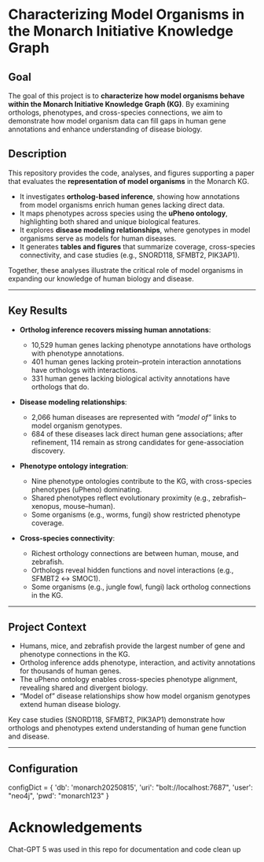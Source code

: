 # Characterizing Model Organisms in the Monarch Initiative Knowledge Graph  

##  Goal  
The goal of this project is to **characterize how model organisms behave within the Monarch Initiative Knowledge Graph (KG)**. By examining orthologs, phenotypes, and cross-species connections, we aim to demonstrate how model organism data can fill gaps in human gene annotations and enhance understanding of disease biology.  

## Description  
This repository provides the code, analyses, and figures supporting a paper that evaluates the **representation of model organisms** in the Monarch KG.  
- It investigates **ortholog-based inference**, showing how annotations from model organisms enrich human genes lacking direct data.  
- It maps phenotypes across species using the **uPheno ontology**, highlighting both shared and unique biological features.  
- It explores **disease modeling relationships**, where genotypes in model organisms serve as models for human diseases.  
- It generates **tables and figures** that summarize coverage, cross-species connectivity, and case studies (e.g., SNORD118, SFMBT2, PIK3AP1).  

Together, these analyses illustrate the critical role of model organisms in expanding our knowledge of human biology and disease.  

---

##  Key Results  

- **Ortholog inference recovers missing human annotations**:  
  - 10,529 human genes lacking phenotype annotations have orthologs with phenotype annotations.  
  - 401 human genes lacking protein–protein interaction annotations have orthologs with interactions.  
  - 331 human genes lacking biological activity annotations have orthologs that do.  

- **Disease modeling relationships**:  
  - 2,066 human diseases are represented with *“model of”* links to model organism genotypes.  
  - 684 of these diseases lack direct human gene associations; after refinement, 114 remain as strong candidates for gene-association discovery.  

- **Phenotype ontology integration**:  
  - Nine phenotype ontologies contribute to the KG, with cross-species phenotypes (uPheno) dominating.  
  - Shared phenotypes reflect evolutionary proximity (e.g., zebrafish–xenopus, mouse–human).  
  - Some organisms (e.g., worms, fungi) show restricted phenotype coverage.  

- **Cross-species connectivity**:  
  - Richest orthology connections are between human, mouse, and zebrafish.  
  - Orthologs reveal hidden functions and novel interactions (e.g., SFMBT2 ↔ SMOC1).  
  - Some organisms (e.g., jungle fowl, fungi) lack ortholog connections in the KG.  

---

##  Project Context  

- Humans, mice, and zebrafish provide the largest number of gene and phenotype connections in the KG.  
- Ortholog inference adds phenotype, interaction, and activity annotations for thousands of human genes.  
- The uPheno ontology enables cross-species phenotype alignment, revealing shared and divergent biology.  
- “Model of” disease relationships show how model organism genotypes extend human disease biology.  

Key case studies (SNORD118, SFMBT2, PIK3AP1) demonstrate how orthologs and phenotypes extend understanding of human gene function and disease.  

---

## Configuration
configDict = {
    'db': 'monarch20250815',
    'uri': "bolt://localhost:7687",
    'user': "neo4j",
    'pwd': "monarch123"
}

# Acknowledgements 
Chat-GPT 5 was used in this repo for documentation and code clean up

